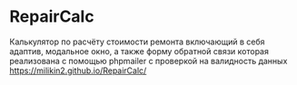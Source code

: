 # RepairCalc
Калькулятор по расчёту стоимости ремонта включающий в себя адаптив, модальное окно, а также форму обратной связи которая реализована с помощью phpmailer с проверкой на валидность данных https://milikin2.github.io/RepairCalc/
